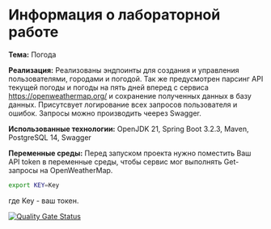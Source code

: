 # Информация о лабораторной работе

**Тема:** Погода

**Реализация:** Реализованы эндпоинты для создания и управления пользователями, городами и погодой. Так же предусмотрен парсинг API текущей погоды и погоды на пять дней вперед с сервиса https://openweathermap.org/ и сохранение полученных данных в базу данных. Присутсвует логирование всех запросов пользователя и ошибок. Запросы можно производить чеерез Swagger.

**Использованные технологии:** OpenJDK 21, Spring Boot 3.2.3, Maven, PostgreSQL 14, Swagger

**Переменные среды:** Перед запуском проекта нужно поместить Ваш API token в переменные среды, чтобы сервис мог выполнять Get-запросы на OpenWeatherMap.

```bash
export KEY=Key
```

где Key - ваш токен.

[![Quality Gate Status](https://sonarcloud.io/api/project_badges/measure?project=VOBA04_javaLabs&metric=alert_status)](https://sonarcloud.io/summary/new_code?id=VOBA04_javaLabs)
